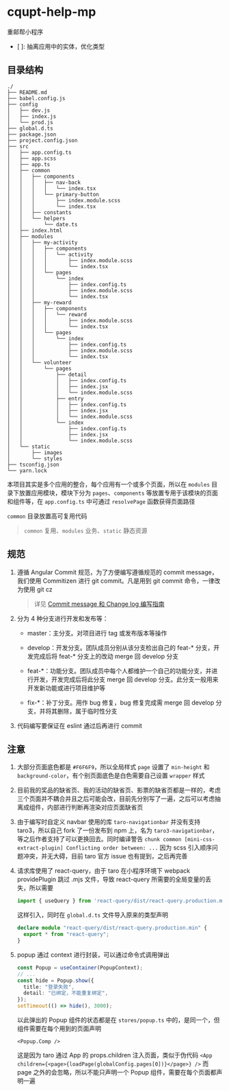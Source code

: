 # cqupt-help-mp

重邮帮小程序

- [ ]: 抽离应用中的实体，优化类型

## 目录结构

```shell
./
├── README.md
├── babel.config.js
├── config
│   ├── dev.js
│   ├── index.js
│   └── prod.js
├── global.d.ts
├── package.json
├── project.config.json
├── src
│   ├── app.config.ts
│   ├── app.scss
│   ├── app.ts
│   ├── common
│   │   ├── components
│   │   │   ├── nav-back
│   │   │   │   └── index.tsx
│   │   │   └── primary-button
│   │   │       ├── index.module.scss
│   │   │       └── index.tsx
│   │   ├── constants
│   │   └── helpers
│   │       └── date.ts
│   ├── index.html
│   ├── modules
│   │   ├── my-activity
│   │   │   ├── components
│   │   │   │   └── activity
│   │   │   │       ├── index.module.scss
│   │   │   │       └── index.tsx
│   │   │   └── pages
│   │   │       └── index
│   │   │           ├── index.config.ts
│   │   │           ├── index.module.scss
│   │   │           └── index.tsx
│   │   ├── my-reward
│   │   │   ├── components
│   │   │   │   └── reward
│   │   │   │       ├── index.module.scss
│   │   │   │       └── index.tsx
│   │   │   └── pages
│   │   │       └── index
│   │   │           ├── index.config.ts
│   │   │           ├── index.module.scss
│   │   │           └── index.tsx
│   │   └── volunteer
│   │       └── pages
│   │           ├── detail
│   │           │   ├── index.config.ts
│   │           │   ├── index.jsx
│   │           │   └── index.module.scss
│   │           ├── entry
│   │           │   ├── index.config.ts
│   │           │   ├── index.jsx
│   │           │   └── index.module.scss
│   │           └── index
│   │               ├── index.config.ts
│   │               ├── index.jsx
│   │               └── index.module.scss
│   └── static
│       ├── images
│       └── styles
├── tsconfig.json
└── yarn.lock
```

本项目其实是多个应用的整合，每个应用有一个或多个页面，所以在 `modules` 目录下放置应用模块，模块下分为 `pages`、`components` 等放置专用于该模块的页面和组件等，在 `app.config.ts` 中可通过 `resolvePage` 函数获得页面路径

`common` 目录放置高可复用代码

> `common` 复用、`modules` 业务、`static` 静态资源

## 规范

1. 遵循 Angular Commit 规范，为了方便编写遵循规范的 commit message，我们使用 Commitizen 进行 git commit。凡是用到 git commit 命令，一律改为使用 git cz

    > 详见 [Commit message 和 Change log 编写指南](https://www.ruanyifeng.com/blog/2016/01/commit_message_change_log.html)

2. 分为 4 种分支进行开发和发布等：

    - master：主分支。对项目进行 tag 或发布版本等操作

    - develop：开发分支。团队成员分别从该分支检出自己的 feat-\* 分支，开发完成后将 feat-\* 分支上的改动 merge 回 develop 分支

    - feat-\*：功能分支。团队成员中每个人都维护一个自己的功能分支，并进行开发，开发完成后将此分支 merge 回 develop 分支。此分支一般用来开发新功能或进行项目维护等

    - fix-\*：补丁分支。用作 bug 修复，bug 修复完成需 merge 回 develop 分支，并将其删除，属于临时性分支

3. 代码编写要保证在 eslint 通过后再进行 commit

## 注意

1. 大部分页面底色都是 `#F6F6F9`，所以全局样式 `page` 设置了 `min-height` 和 `background-color`，有个别页面底色是白色需要自己设置 `wrapper` 样式

2. 目前我的奖品的缺省页、我的活动的缺省页、影票的缺省页都是一样的，考虑三个页面并不耦合并且之后可能会改，目前先分别写了一遍，之后可以考虑抽离成组件，内部进行判断再渲染对应页面缺省页

3. 由于编写时自定义 navbar 使用的库 `taro-navigationbar` 并没有支持 taro3，所以自己 fork 了一份发布到 npm 上，名为 `taro3-navigationbar`，等之后作者支持了可以更换回去。同时编译警告 `chunk common [mini-css-extract-plugin] Conflicting order between: ...` 因为 scss 引入顺序问题冲突，并无大碍，目前 taro 官方 issue 也有提到，之后再完善

4. 请求库使用了 react-query，由于 taro 在小程序环境下 webpack providePlugin 跳过 .mjs 文件，导致 react-query 所需要的全局变量的丢失，所以需要

    ```ts
    import { useQuery } from 'react-query/dist/react-query.production.min'
    ```

    这样引入，同时在 `global.d.ts` 文件导入原来的类型声明

    ```ts
    declare module "react-query/dist/react-query.production.min" {
      export * from "react-query";
    }
    ```

5. popup 通过 context 进行封装，可以通过命令式调用弹出

    ```ts
    const Popup = useContainer(PopupContext);
    // ...
    const hide = Popup.show({
      title: "登录失败",
      detail: "已绑定，不能重复绑定",
    });
    setTimeout(() => hide(), 3000);
    ```

    以此弹出的 Popup 组件的状态都是在 `stores/popup.ts` 中的，是同一个，但组件需要在每个用到的页面声明

    ```tsx
    <Popup.Comp />
    ```

    这是因为 taro 通过 App 的 props.children 注入页面，类似于伪代码 `<App children={<page>{loadPage(globalConfig.pages[0])}</page>} />` 而 page 之外的会忽略，所以不能只声明一个 Popup 组件，需要在每个页面都声明一遍
